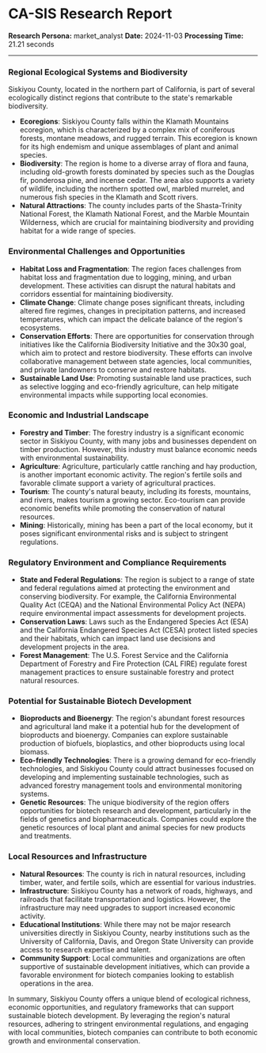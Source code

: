 # CA-SIS Research Report

**Research Persona:** market_analyst
**Date:** 2024-11-03
**Processing Time:** 21.21 seconds

---

### Regional Ecological Systems and Biodiversity

Siskiyou County, located in the northern part of California, is part of several ecologically distinct regions that contribute to the state's remarkable biodiversity.

- **Ecoregions**: Siskiyou County falls within the Klamath Mountains ecoregion, which is characterized by a complex mix of coniferous forests, montane meadows, and rugged terrain. This ecoregion is known for its high endemism and unique assemblages of plant and animal species.
- **Biodiversity**: The region is home to a diverse array of flora and fauna, including old-growth forests dominated by species such as the Douglas fir, ponderosa pine, and incense cedar. The area also supports a variety of wildlife, including the northern spotted owl, marbled murrelet, and numerous fish species in the Klamath and Scott rivers.
- **Natural Attractions**: The county includes parts of the Shasta-Trinity National Forest, the Klamath National Forest, and the Marble Mountain Wilderness, which are crucial for maintaining biodiversity and providing habitat for a wide range of species.

### Environmental Challenges and Opportunities

- **Habitat Loss and Fragmentation**: The region faces challenges from habitat loss and fragmentation due to logging, mining, and urban development. These activities can disrupt the natural habitats and corridors essential for maintaining biodiversity.
- **Climate Change**: Climate change poses significant threats, including altered fire regimes, changes in precipitation patterns, and increased temperatures, which can impact the delicate balance of the region's ecosystems.
- **Conservation Efforts**: There are opportunities for conservation through initiatives like the California Biodiversity Initiative and the 30x30 goal, which aim to protect and restore biodiversity. These efforts can involve collaborative management between state agencies, local communities, and private landowners to conserve and restore habitats.
- **Sustainable Land Use**: Promoting sustainable land use practices, such as selective logging and eco-friendly agriculture, can help mitigate environmental impacts while supporting local economies.

### Economic and Industrial Landscape

- **Forestry and Timber**: The forestry industry is a significant economic sector in Siskiyou County, with many jobs and businesses dependent on timber production. However, this industry must balance economic needs with environmental sustainability.
- **Agriculture**: Agriculture, particularly cattle ranching and hay production, is another important economic activity. The region's fertile soils and favorable climate support a variety of agricultural practices.
- **Tourism**: The county's natural beauty, including its forests, mountains, and rivers, makes tourism a growing sector. Eco-tourism can provide economic benefits while promoting the conservation of natural resources.
- **Mining**: Historically, mining has been a part of the local economy, but it poses significant environmental risks and is subject to stringent regulations.

### Regulatory Environment and Compliance Requirements

- **State and Federal Regulations**: The region is subject to a range of state and federal regulations aimed at protecting the environment and conserving biodiversity. For example, the California Environmental Quality Act (CEQA) and the National Environmental Policy Act (NEPA) require environmental impact assessments for development projects.
- **Conservation Laws**: Laws such as the Endangered Species Act (ESA) and the California Endangered Species Act (CESA) protect listed species and their habitats, which can impact land use decisions and development projects in the area.
- **Forest Management**: The U.S. Forest Service and the California Department of Forestry and Fire Protection (CAL FIRE) regulate forest management practices to ensure sustainable forestry and protect natural resources.

### Potential for Sustainable Biotech Development

- **Bioproducts and Bioenergy**: The region's abundant forest resources and agricultural land make it a potential hub for the development of bioproducts and bioenergy. Companies can explore sustainable production of biofuels, bioplastics, and other bioproducts using local biomass.
- **Eco-friendly Technologies**: There is a growing demand for eco-friendly technologies, and Siskiyou County could attract businesses focused on developing and implementing sustainable technologies, such as advanced forestry management tools and environmental monitoring systems.
- **Genetic Resources**: The unique biodiversity of the region offers opportunities for biotech research and development, particularly in the fields of genetics and biopharmaceuticals. Companies could explore the genetic resources of local plant and animal species for new products and treatments.

### Local Resources and Infrastructure

- **Natural Resources**: The county is rich in natural resources, including timber, water, and fertile soils, which are essential for various industries.
- **Infrastructure**: Siskiyou County has a network of roads, highways, and railroads that facilitate transportation and logistics. However, the infrastructure may need upgrades to support increased economic activity.
- **Educational Institutions**: While there may not be major research universities directly in Siskiyou County, nearby institutions such as the University of California, Davis, and Oregon State University can provide access to research expertise and talent.
- **Community Support**: Local communities and organizations are often supportive of sustainable development initiatives, which can provide a favorable environment for biotech companies looking to establish operations in the area.

In summary, Siskiyou County offers a unique blend of ecological richness, economic opportunities, and regulatory frameworks that can support sustainable biotech development. By leveraging the region's natural resources, adhering to stringent environmental regulations, and engaging with local communities, biotech companies can contribute to both economic growth and environmental conservation.